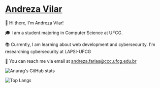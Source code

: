 ﻿# [Andreza Vilar](https://github.com/andreza-vilar/AndrezaVilar/blob/main/AndrezaVilar.md#andreza-vilar)

👋 Hi there, I'm Andreza Vilar!

🎓 I am a student majoring in Computer Science at UFCG.

📚 Currently, I am learning about web development and cybersecurity. I'm researching cybersecurity at LAPSI-UFCG

📧 You can reach me via email at  [andreza.farias@ccc.ufcg.edu.br](mailto:andreza.farias@ccc.ufcg.edu.br)

![Anurag's GitHub stats](https://github-readme-stats.vercel.app/api?username=andreza-vilar&show_icons=true&theme=radical)

![Top Langs](https://github-readme-stats.vercel.app/api/top-langs/?username=andreza-vilar&layout=compact&theme=radical)
